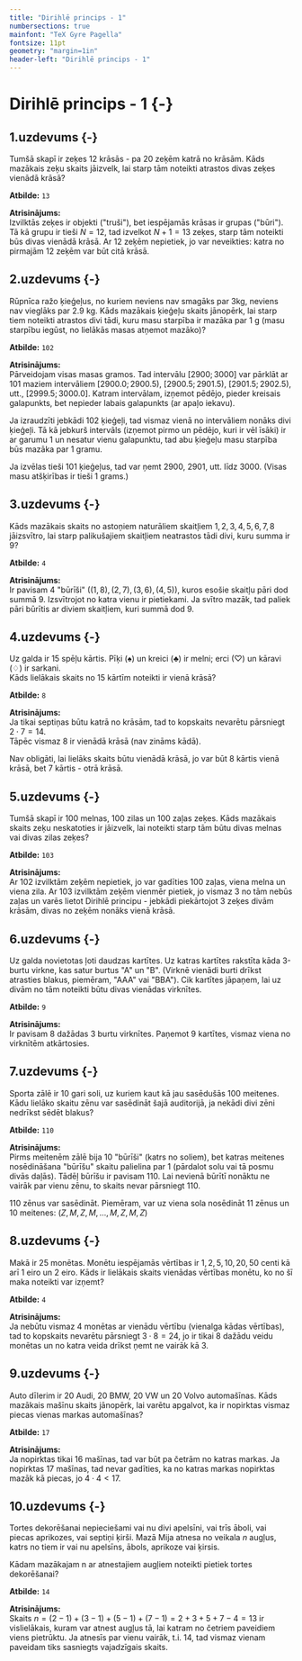 ```yaml
---
title: "Dirihlē princips - 1"
numbersections: true
mainfont: "TeX Gyre Pagella"
fontsize: 11pt
geometry: "margin=1in"
header-left: "Dirihlē princips - 1"
---
```

# Dirihlē princips - 1 {-}

## 1.uzdevums {-}

Tumšā skapī ir zeķes 12 krāsās - pa 20 zeķēm katrā no krāsām. Kāds mazākais zeķu skaits jāizvelk, lai starp tām noteikti atrastos divas zeķes vienādā krāsā?

**Atbilde:** `13`

**Atrisinājums:**  
Izvilktās zeķes ir objekti ("truši"), bet iespējamās krāsas ir grupas ("būri"). 
Tā kā grupu ir tieši $N=12$, tad izvelkot $N+1=13$ zeķes, starp tām noteikti 
būs divas vienādā krāsā. Ar $12$ zeķēm nepietiek, jo var neveikties: katra 
no pirmajām $12$ zeķēm var būt citā krāsā.

## 2.uzdevums {-}

Rūpnīca ražo ķieģeļus, no kuriem neviens nav smagāks par 3kg, neviens nav 
vieglāks par $2.9~\mathrm{kg}$.  Kāds mazākais ķieģeļu skaits jānopērk, 
lai starp tiem noteikti atrastos divi tādi, kuru masu starpība ir mazāka 
par $1~\mathrm{g}$ (masu starpību iegūst, no lielākās masas atņemot mazāko)?

**Atbilde:** `102`

**Atrisinājums:**  
Pārveidojam visas masas gramos. Tad intervālu $[2900;3000]$ var pārklāt 
ar $101$ maziem intervāliem $[2900.0;2900.5)$, $[2900.5;2901.5)$, 
$[2901.5;2902.5)$, utt., $[2999.5;3000.0]$. Katram intervālam, izņemot 
pēdējo, pieder kreisais galapunkts, bet nepieder labais galapunkts (ar apaļo iekavu). 

Ja izraudzīti jebkādi $102$ ķieģeļi, tad vismaz vienā no intervāliem 
nonāks divi ķieģeļi. Tā kā jebkurš intervāls (izņemot pirmo un pēdējo, 
kuri ir vēl īsāki) ir ar garumu $1$ un nesatur vienu galapunktu, 
tad abu ķieģeļu masu starpība būs mazāka par $1$ gramu. 

Ja izvēlas tieši 101 ķieģeļus, tad var ņemt $2900$, $2901$, utt. 
līdz $3000$. (Visas masu atšķirības ir tieši 1 grams.)

## 3.uzdevums {-}

Kāds mazākais skaits no astoņiem naturāliem skaitļiem $1,2,3,4,5,6,7,8$ 
jāizsvītro, lai starp palikušajiem skaitļiem neatrastos tādi divi, 
kuru summa ir $9$?

**Atbilde:** `4`

**Atrisinājums:**  
Ir pavisam $4$ "būrīši" 
$((1,8), (2,7), (3,6), (4,5))$, kuros esošie skaitļu pāri dod summā $9$. 
Izsvītrojot no katra vienu ir pietiekami. Ja svītro mazāk, 
tad paliek pāri būrītis ar diviem skaitļiem, kuri summā dod $9$.


## 4.uzdevums {-}

Uz galda ir $15$ spēļu kārtis. Pīķi ($\spadesuit$) un kreici ($\clubsuit$) 
ir melni; erci ($\heartsuit$) un kāravi ($\diamondsuit$) ir sarkani.  
Kāds lielākais skaits no $15$ kārtīm noteikti ir vienā krāsā?

**Atbilde:** `8`

**Atrisinājums:**  
Ja tikai septiņas būtu katrā no krāsām, tad to 
kopskaits nevarētu pārsniegt $2 \cdot 7=14$.  
Tāpēc vismaz 8 ir vienādā krāsā (nav zināms kādā). 

Nav obligāti, lai lielāks skaits būtu vienādā krāsā, jo var būt $8$ kārtis 
vienā krāsā, bet $7$ kārtis - otrā krāsā.


## 5.uzdevums {-}

Tumšā skapī ir 100 melnas, 100 zilas un 100 zaļas zeķes. Kāds mazākais skaits zeķu neskatoties ir jāizvelk, lai noteikti starp tām būtu divas melnas vai divas zilas zeķes?

**Atbilde:** `103`

**Atrisinājums:**  
Ar 102 izvilktām zeķēm nepietiek, jo var gadīties 100 zaļas,
viena melna un viena zila. Ar 103 izvilktām zeķēm vienmēr pietiek, jo vismaz 3 no tām nebūs zaļas un varēs lietot Dirihlē principu - jebkādi piekārtojot 3 zeķes divām krāsām,  divas no zeķēm nonāks vienā krāsā.


## 6.uzdevums {-}

Uz galda novietotas ļoti daudzas kartītes.  Uz katras kartītes rakstīta kāda 3-burtu virkne, kas satur burtus "A" un "B".  (Virknē vienādi burti drīkst atrasties blakus, piemēram, "AAA" vai "BBA"). Cik kartītes jāpaņem, lai uz divām no tām noteikti būtu divas vienādas virknītes.

**Atbilde:** `9`

**Atrisinājums:**  
Ir pavisam $8$ dažādas $3$ burtu virknītes. Paņemot 9 kartītes, vismaz viena no virknītēm atkārtosies.


## 7.uzdevums {-}

Sporta zālē ir 10 gari soli, uz kuriem kaut kā jau sasēdušās 100 meitenes. Kādu lielāko skaitu zēnu var sasēdināt šajā auditorijā, ja nekādi divi zēni nedrīkst sēdēt blakus?

**Atbilde:** `110`

**Atrisinājums:**  
Pirms meitenēm zālē bija $10$ "būrīši" (katrs no soliem), bet katras meitenes 
nosēdināšana "būrīšu" skaitu palielina par $1$ (pārdalot solu vai tā posmu 
divās daļās). Tādēļ būrīšu ir pavisam $110$. Lai nevienā būrītī nonāktu 
ne vairāk par vienu zēnu, to skaits nevar pārsniegt $110$.

$110$ zēnus var sasēdināt. Piemēram, var uz viena sola nosēdināt $11$ zēnus
un 10 meitenes: $(Z,M,Z,M,\ldots,M,Z,M,Z)$


## 8.uzdevums {-}

Makā ir 25 monētas. Monētu iespējamās vērtības ir $1,2,5,10,20,50$ centi 
kā arī $1$ eiro un $2$ eiro.  Kāds ir lielākais skaits vienādas vērtības 
monētu, ko no šī maka noteikti var izņemt?

**Atbilde:** `4`

**Atrisinājums:**  
Ja nebūtu vismaz $4$ monētas ar vienādu vērtību (vienalga kādas 
vērtības), tad to kopskaits nevarētu pārsniegt $3 \cdot 8=24$, jo ir tikai 
$8$ dažādu veidu monētas un no katra veida drīkst ņemt ne vairāk kā $3$.


## 9.uzdevums {-}

Auto dīlerim ir $20$ Audi, $20$ BMW, $20$ VW un $20$ Volvo automašīnas. 
Kāds mazākais mašīnu skaits jānopērk, lai varētu apgalvot, 
ka ir nopirktas vismaz piecas vienas markas automašīnas?

**Atbilde:** `17`

**Atrisinājums:**  
Ja nopirktas tikai $16$ mašīnas, tad var būt pa četrām no katras markas. 
Ja nopirktas 17 mašīnas, tad nevar gadīties, ka no katras markas 
nopirktas mazāk kā piecas, jo $4 \cdot 4<17$. 

## 10.uzdevums {-}

Tortes dekorēšanai nepieciešami vai nu divi apelsīni, vai trīs āboli, 
vai piecas aprikozes, vai septiņi ķirši. Mazā Mija atnesa no veikala 
$n$ augļus, katrs no tiem ir vai nu apelsīns, ābols, aprikoze vai ķirsis.

Kādam mazākajam n ar atnestajiem augļiem noteikti pietiek tortes dekorēšanai?

**Atbilde:** `14`

**Atrisinājums:**  
Skaits $n=(2−1)+(3−1)+(5−1)+(7−1)=2+3+5+7−4=13$ ir vislielākais, 
kuram var atnest augļus tā, lai katram no četriem paveidiem viens 
pietrūktu. Ja atnesīs par vienu vairāk, t.i. $14$, tad vismaz 
vienam paveidam tiks sasniegts vajadzīgais skaits.


